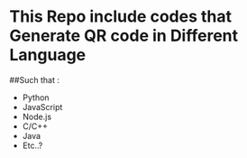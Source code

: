 # This Repo include codes that Generate QR code in Different Language
##Such that :
- Python
- JavaScript
- Node.js
- C/C++
- Java
- Etc..?
